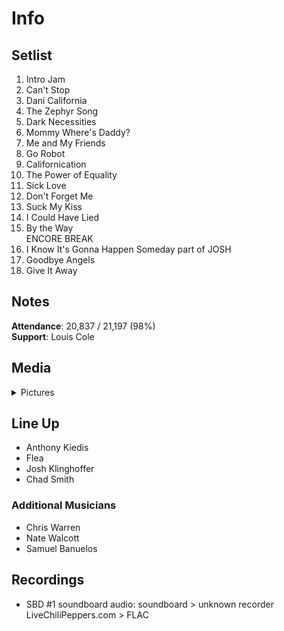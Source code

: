 # Info

## Setlist

1. Intro Jam
2. Can't Stop
3. Dani California
4. The Zephyr Song
5. Dark Necessities
6. Mommy Where's Daddy?
7. Me and My Friends
8. Go Robot
9. Californication
10. The Power of Equality
11. Sick Love
12. Don't Forget Me
13. Suck My Kiss
14. I Could Have Lied
15. By the Way
<br> ENCORE BREAK
16. I Know It's Gonna Happen Someday part of JOSH
17. Goodbye Angels
18. Give It Away

## Notes

**Attendance**: 20,837 / 21,197 (98%)
<br>
**Support**: Louis Cole

## Media 

<details>
  <summary>Pictures</summary>
  <!--<img alt="Setlist" title="Setlist" src="_.jpg" height="200" />
  <img alt="Clipping" title="Clipping" src="_.jpg" height="200" />
  <img alt="Flyer" title="Flyer" src="_.jpg" height="200" />-->
</details>

## Line Up

* Anthony Kiedis
* Flea
* Josh Klinghoffer
* Chad Smith

### Additional Musicians

* Chris Warren  
* Nate Walcott  
* Samuel Banuelos

## Recordings

* SBD #1 soundboard audio: soundboard > unknown recorder LiveChiliPeppers.com > FLAC
